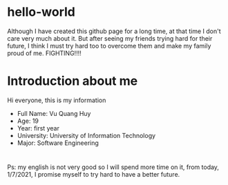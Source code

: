 # hello-world
Although  I have created this github page for a long time, at that time I don't care very much about it. But after seeing my friends trying hard for  their future, I think I must try hard too to overcome them and make my family proud of me. FIGHTING!!!!
# Introduction about me
Hi everyone, this is my information
- Full Name: Vu Quang Huy
- Age: 19
- Year: first year
- University: University of Information Technology
- Major: Software Engineering
#
Ps: my english is not very good so I will spend more time on it, from today, 1/7/2021, I promise myself to try hard to have a better future.
